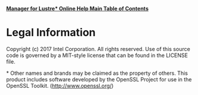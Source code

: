 [**Manager for Lustre\* Online Help Main Table of Contents**](../README.md)
# <a id="15.0"></a>Legal Information

Copyright (c) 2017 Intel Corporation. All rights reserved.
 Use of this source code is governed by a MIT-style
 license that can be found in the LICENSE file.

\* Other names and brands may be claimed as the property of others.
This product includes software developed by the OpenSSL Project for use in the OpenSSL Toolkit. (http://www.openssl.org/)